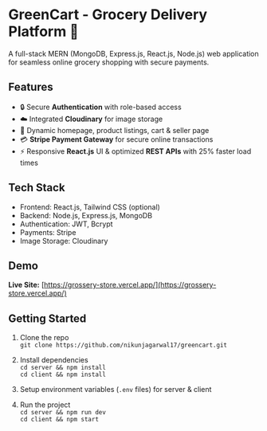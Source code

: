 # GreenCart - Grocery Delivery Platform 🛒

A full-stack MERN (MongoDB, Express.js, React.js, Node.js) web application for seamless online grocery shopping with secure payments.

## Features

- 🔒 Secure **Authentication** with role-based access
- ☁️ Integrated **Cloudinary** for image storage
- 🛒 Dynamic homepage, product listings, cart & seller page
- 💳 **Stripe Payment Gateway** for secure online transactions
- ⚡ Responsive **React.js** UI & optimized **REST APIs** with 25% faster load times

## Tech Stack

- Frontend: React.js, Tailwind CSS (optional)
- Backend: Node.js, Express.js, MongoDB
- Authentication: JWT, Bcrypt
- Payments: Stripe
- Image Storage: Cloudinary

## Demo

**Live Site:** [https://grossery-store.vercel.app/](https://grossery-store.vercel.app/)  

## Getting Started

1. Clone the repo  
   `git clone https://github.com/nikunjagarwal17/greencart.git`

2. Install dependencies  
   `cd server && npm install`  
   `cd client && npm install`

3. Setup environment variables (`.env` files) for server & client

4. Run the project  
   `cd server && npm run dev`  
   `cd client && npm start`

